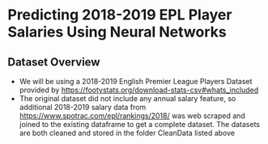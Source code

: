 # Predicting 2018-2019 EPL Player Salaries Using Neural Networks

## Dataset Overview
* We will be using a 2018-2019 English Premier League Players Dataset provided by https://footystats.org/download-stats-csv#whats_included
* The original dataset did not include any annual salary feature, so additional 2018-2019 salary data from https://www.spotrac.com/epl/rankings/2018/ was web scraped and joined to the existing dataframe to get a complete dataset.
The datasets are both cleaned and stored in the folder CleanData listed above 
